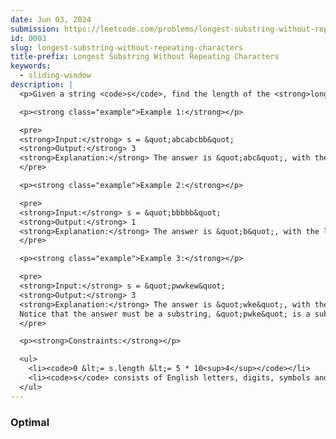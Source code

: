 ```yaml
---
date: Jun 03, 2024
submission: https://leetcode.com/problems/longest-substring-without-repeating-characters/submissions/1275753596
id: 0003
slug: longest-substring-without-repeating-characters
title-prefix: Longest Substring Without Repeating Characters
keywords:
  - sliding-window
description: |
  <p>Given a string <code>s</code>, find the length of the <strong>longest</strong> <span data-keyword="substring-nonempty"><strong>substring</strong></span> without repeating characters.</p>

  <p><strong class="example">Example 1:</strong></p>

  <pre>
  <strong>Input:</strong> s = &quot;abcabcbb&quot;
  <strong>Output:</strong> 3
  <strong>Explanation:</strong> The answer is &quot;abc&quot;, with the length of 3.
  </pre>

  <p><strong class="example">Example 2:</strong></p>

  <pre>
  <strong>Input:</strong> s = &quot;bbbbb&quot;
  <strong>Output:</strong> 1
  <strong>Explanation:</strong> The answer is &quot;b&quot;, with the length of 1.
  </pre>

  <p><strong class="example">Example 3:</strong></p>

  <pre>
  <strong>Input:</strong> s = &quot;pwwkew&quot;
  <strong>Output:</strong> 3
  <strong>Explanation:</strong> The answer is &quot;wke&quot;, with the length of 3.
  Notice that the answer must be a substring, &quot;pwke&quot; is a subsequence and not a substring.
  </pre>

  <p><strong>Constraints:</strong></p>

  <ul>
    <li><code>0 &lt;= s.length &lt;= 5 * 10<sup>4</sup></code></li>
    <li><code>s</code> consists of English letters, digits, symbols and spaces.</li>
  </ul>
---
```


### Optimal

```ts {include="index.ts"}

```
